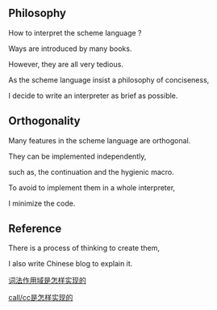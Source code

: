 ## Philosophy

How to interpret the scheme language ?

Ways are introduced by many books.

However, they are all very tedious.

As the scheme language insist a philosophy of conciseness,

I decide to write an interpreter as brief as possible.

## Orthogonality

Many features in the scheme language are orthogonal.

They can be implemented independently, 

such as, the continuation and the hygienic macro.

To avoid to implement them in a whole interpreter,

I minimize the code.

## Reference

There is a process of thinking to create them,

I also write Chinese blog to explain it.

[词法作用域是怎样实现的](http://thzt.github.io/implementation-of-lexical-scope/)

[call/cc是怎样实现的](http://thzt.github.io/implementation-of-callcc/)
